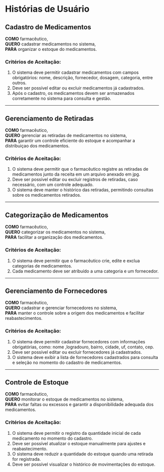 
# **Histórias de Usuário**  

## **Cadastro de Medicamentos**  

**COMO** farmacêutico,  
**QUERO** cadastrar medicamentos no sistema,  
**PARA** organizar o estoque do medicamentos.  

### **Critérios de Aceitação**:  
1. O sistema deve permitir cadastrar medicamentos com campos obrigatórios: nome, descrição, fornecedor, dosagem, categoria, entre outros.  
2. Deve ser possível editar ou excluir medicamentos já cadastrados.  
3. Após o cadastro, os medicamentos devem ser armazenados corretamente no sistema para consulta e gestão.  

---

## **Gerenciamento de Retiradas**  

**COMO** farmacêutico,  
**QUERO** gerenciar as retiradas de medicamentos no sistema,  
**PARA** garantir um controle eficiente do estoque e acompanhar a distribuiçao dos medicamentos.

### **Critérios de Aceitação**:  
1. O sistema deve permitir que o farmacêutico registre as retiradas de medicamentos junto da receita em um arquivo anexado em jpg.  
2. Deve ser possível editar ou excluir registros de retiradas, caso necessário, com um controle adequado.  
3. O sistema deve manter o histórico das retiradas, permitindo consultas sobre os medicamentos retirados.  

---

## **Categorização de Medicamentos**  

**COMO** farmacêutico,  
**QUERO** categorizar os medicamentos no sistema,  
**PARA** facilitar a organização dos medicamentos.  

### **Critérios de Aceitação**:  
1. O sistema deve permitir que o farmacêutico crie, edite e exclua categorias de medicamentos.  
2. Cada medicamento deve ser atribuído a uma categoria e um fornecedor.  

---

## **Gerenciamento de Fornecedores**  

**COMO** farmacêutico,  
**QUERO** cadastrar e gerenciar fornecedores no sistema,  
**PARA** manter o controle sobre a origem dos medicamentos e facilitar reabastecimentos.  

### **Critérios de Aceitação**:  
1. O sistema deve permitir cadastrar fornecedores com informações obrigatórias, como: nome ,logradouro, bairro, cidade, uf, contato, cep.  
2. Deve ser possível editar ou excluir fornecedores já cadastrados.  
3. O sistema deve exibir a lista de fornecedores cadastrados para consulta e seleção no momento do cadastro de medicamentos.  

---

## **Controle de Estoque**  

**COMO** farmacêutico,  
**QUERO** monitorar o estoque de medicamentos no sistema,  
**PARA** evitar faltas ou excessos e garantir a disponibilidade adequada dos medicamentos.  

### **Critérios de Aceitação**:  
1. O sistema deve permitir o registro da quantidade inicial de cada medicamento no momento do cadastro.  
2. Deve ser possível atualizar o estoque manualmente para ajustes e reabastecimento.  
3. O sistema deve reduzir a quantidade do estoque quando uma retirada for registrada. 
4. Deve ser possível visualizar o histórico de movimentações do estoque.  

